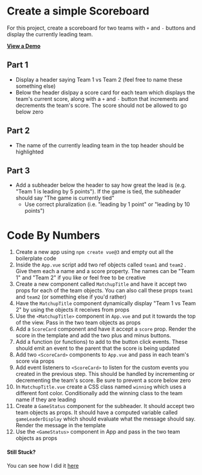 # Create a simple Scoreboard

For this project, create a scoreboard for two teams with `+` and `-` buttons and display the currently leading team.

[**View a Demo**](https://nss-vue-scoreboard.web.app/)

## Part 1

- Display a header saying Team 1 vs Team 2 (feel free to name these something else)
- Below the header dislpay a score card for each team which displays the team's current score, along with a `+` and `-` button that increments and decrements the team's score. The score should not be allowed to go below zero

## Part 2

- The name of the currently leading team in the top header should be highlighted

## Part 3

- Add a subheader below the header to say how great the lead is (e.g. "Team 1 is leading by 5 points"). If the game is tied, the subheader should say "The game is currently tied"
  - Use correct pluralization (i.e. "leading by 1 point" or "leading by 10 points")

# Code By Numbers

1. Create a new app using `npm create vue@3` and empty out all the boilerplate code
2. Inside the `App.vue` script add two ref objects called `team1` and `team2` . Give them each a name and a score property. The names can be "Team 1" and "Team 2" if you like or feel free to be creative
3. Create a new component called `MatchupTitle` and have it accept two props for each of the team objects. You can also call these props `team1` and `team2` (or something else if you'd rather)
4. Have the `MatchupTitle` component dynamically display "Team 1 vs Team 2" by using the objects it receives from props
5. Use the `<MatchupTitle>` component in `App.vue` and put it towards the top of the view. Pass in the two team objects as props
6. Add a `ScoreCard` component and have it accept a `score` prop. Render the score in the template and add the two plus and minus buttons.
7. Add a function (or functions) to add to the button click events. These should emit an event to the parent that the score is being updated
8. Add two `<ScoreCard>` components to `App.vue` and pass in each team's score via props
9. Add event listeners to `<ScoreCard>` to listen for the custom events you created in the previous step. This should be handled by incrementing or decrementing the team's score. Be sure to prevent a score below zero
10. In `MatchupTitle.vue` create a CSS class named `winning` which uses a different font color. Conditionally add the winning class to the team name if they are leading
11. Create a `GameStatus` component for the subheader. It should accept two team objects as props. It should have a computed variable called `gameLeaderDisplay` which should evaluate what the message should say. Render the message in the template
12. Use the `<GameStatus>` component in App and pass in the two team objects as props

#### Still Stuck?

You can see how I did it [here](https://github.com/nashville-software-school/Vue-Workshop/tree/main/projects/scoreboard)
